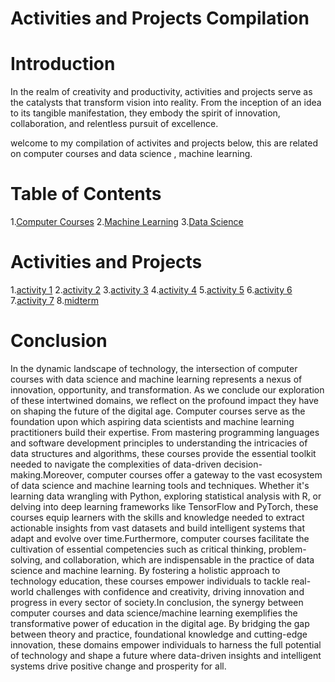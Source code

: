 # Activities and Projects Compilation
# Introduction
In the realm of creativity and productivity, activities and projects serve as the catalysts that transform vision into reality. From the inception of an idea to its tangible manifestation, they embody the spirit of innovation, collaboration, and relentless pursuit of excellence.

 welcome to my compilation of activites and projects below, this are related on computer courses and data science , machine learning.

# Table of Contents
1.[Computer Courses](https://uis.unesco.org/en/glossary-term/computing)
2.[Machine Learning](https://www.ibm.com/topics/machine-learning)
3.[Data Science](https://www.ibm.com/topics/data-science)

# Activities and Projects
1.[activity 1](https://colab.research.google.com/drive/1S6hmkyQg9KRB1e4xGoT4f3XT_cDFGKKV)
2.[activity 2](https://colab.research.google.com/drive/1Y0ovGxCXQAUD9QLf5KIAK4zf8lDsUmZ_)
3.[activity 3](https://colab.research.google.com/drive/1QtXc_SQlRM6LLTFdR2SWj2rS9mzZhHEn)
4.[activity 4](https://colab.research.google.com/drive/1IIwJcYaQ9zk6CSyohVS1GrlU-6_zK-eQ)
5.[activity 5](https://colab.research.google.com/drive/1eit_iMO9gynCebWXoX-pfM51DqjtSMAO)
6.[activity 6](https://colab.research.google.com/drive/1Y-QngpyD9xcNqYrGlWU2XU7CBR2nGues)
7.[activity 7](https://colab.research.google.com/drive/1S6qFaziOOQbPsMrvg64hu3o4hF6GiG8p)
8.[midterm ](https://colab.research.google.com/drive/1esKbXez7xj2wsnxzdX24UcQTutpx7lft)

# Conclusion
In the dynamic landscape of technology, the intersection of computer courses with data science and machine learning represents a nexus of innovation, opportunity, and transformation. As we conclude our exploration of these intertwined domains, we reflect on the profound impact they have on shaping the future of the digital age.
Computer courses serve as the foundation upon which aspiring data scientists and machine learning practitioners build their expertise. From mastering programming languages and software development principles to understanding the intricacies of data structures and algorithms, these courses provide the essential toolkit needed to navigate the complexities of data-driven decision-making.Moreover, computer courses offer a gateway to the vast ecosystem of data science and machine learning tools and techniques. Whether it's learning data wrangling with Python, exploring statistical analysis with R, or delving into deep learning frameworks like TensorFlow and PyTorch, these courses equip learners with the skills and knowledge needed to extract actionable insights from vast datasets and build intelligent systems that adapt and evolve over time.Furthermore, computer courses facilitate the cultivation of essential competencies such as critical thinking, problem-solving, and collaboration, which are indispensable in the practice of data science and machine learning. By fostering a holistic approach to technology education, these courses empower individuals to tackle real-world challenges with confidence and creativity, driving innovation and progress in every sector of society.In conclusion, the synergy between computer courses and data science/machine learning exemplifies the transformative power of education in the digital age. By bridging the gap between theory and practice, foundational knowledge and cutting-edge innovation, these domains empower individuals to harness the full potential of technology and shape a future where data-driven insights and intelligent systems drive positive change and prosperity for all.
